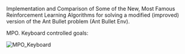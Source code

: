 Implementation and Comparison of Some of the New, Most Famous Reinforcement Learning Algorithms for solving a modified (improved) version of the Ant Bullet problem (Ant Bullet Env).

MPO. Keyboard controlled goals:

<p align="center">

  ![MPO_Keyboard](https://github.com/user-attachments/assets/38ec4c02-2067-4618-be46-a58a63f94edc)

</p>
